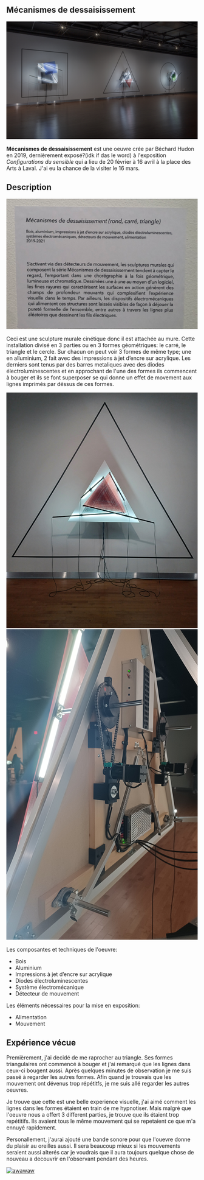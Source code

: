 ## Mécanismes de dessaisissement
![image_representation](/bechard_hudon/medias/image_representation.png)

__Mécanismes de dessaisissement__ est une oeuvre crée par Béchard Hudon en 2019, dernièrement exposé?(idk if das le word) à l'exposition *Configurations du sensible* qui a lieu de 20 février à 16 avril à la place des Arts à Laval. J'ai eu la chance de la visiter le 16 mars.

## Description 

![description](/bechard_hudon/medias/description.png)

Ceci est une sculpture murale cinétique donc il est attachée au mure. Cette installation divisé en 3 parties ou en 3 formes géométriques: le carré, le triangle et le cercle. Sur chacun on peut voir 3 formes de même type; une en alluminium, 2 fait avec des impressions à jet d’encre sur acrylique. Les derniers sont tenus par des barres metaliques avec des diodes électroluminescentes et en approchant de l'une des formes ils commencent à bouger et ils se font superposer se qui donne un effet de movement aux lignes imprimés par déssus de ces formes. 

![triangle](/bechard_hudon/medias/triangle.png)![derriere_triangle](/bechard_hudon/medias/derriere_triangle.png)

Les composantes et techniques de l'oeuvre:
- Bois
- Aluminium
- Impressions à jet d’encre sur acrylique
- Diodes électroluminescentes
- Système électromécanique
- Détecteur de mouvement

Les éléments nécessaires pour la mise en exposition:
- Alimentation
- Mouvement

## Expérience vécue

Premièrement, j'ai decidé de me raprocher au triangle. Ses formes triangulaires ont commencé à bouger et j'ai remarqué que les lignes dans ceux-ci bougent aussi. Après quelques minutes de observation je me suis passé à regarder les autres formes. Afin quand je trouvais que les mouvement ont dévenus trop répétitfs, je me suis allé regarder les autres oeuvres.


Je trouve que cette est une belle experience visuelle, j'ai aimé comment les lignes dans les formes étaient en train de me hypnotiser. Mais malgré que l'oeuvre nous a offert 3 different parties, je trouve que ils étaient trop repétitifs. Ils avaient tous le même mouvement qui se repetaient ce que m'a ennuyé rapidement.

Personallement, j'aurai ajouté une bande sonore pour que l'ouevre donne du plaisir au oreilles aussi. Il sera beaucoup mieux si les mouvements seraient aussi alterés car je voudrais que il aura toujours quelque chose de nouveau a decouvrir en l'observant pendant des heures. 




[![awawaw](https://img.youtube.com/shorts/80E5bZymAro/0.jpg)](https://youtube.com/shorts/80E5bZymAro?feature=share)

